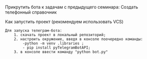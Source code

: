 Прикрутить бота к задачам с предыдущего семинара: Создать телефонный справочник

Как запустить проект (рекомендуем использовать VCS)

    Для запуска телеграм-бота:
        1. скачать проект в локальный репозиторий;
        2. настроить окружение, введя в консоле поочередно команды:
            -python -m venv .libraries ;
            - pip install pyTelegramBotAPI;
        3. в консоле ввести команду "python bot.py"
